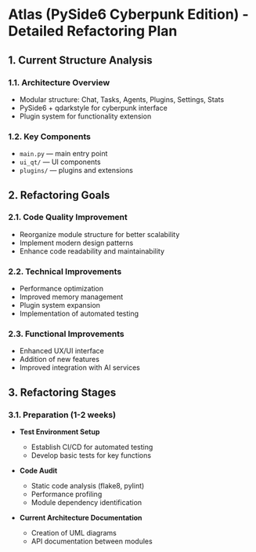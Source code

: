 # Atlas (PySide6 Cyberpunk Edition) - Detailed Refactoring Plan

## 1. Current Structure Analysis

### 1.1. Architecture Overview
- Modular structure: Chat, Tasks, Agents, Plugins, Settings, Stats
- PySide6 + qdarkstyle for cyberpunk interface
- Plugin system for functionality extension

### 1.2. Key Components
- `main.py` — main entry point
- `ui_qt/` — UI components
- `plugins/` — plugins and extensions

## 2. Refactoring Goals

### 2.1. Code Quality Improvement
- Reorganize module structure for better scalability
- Implement modern design patterns
- Enhance code readability and maintainability

### 2.2. Technical Improvements
- Performance optimization
- Improved memory management
- Plugin system expansion
- Implementation of automated testing

### 2.3. Functional Improvements
- Enhanced UX/UI interface
- Addition of new features
- Improved integration with AI services

## 3. Refactoring Stages

### 3.1. Preparation (1-2 weeks)
- **Test Environment Setup**
  - Establish CI/CD for automated testing
  - Develop basic tests for key functions

- **Code Audit**
  - Static code analysis (flake8, pylint)
  - Performance profiling
  - Module dependency identification

- **Current Architecture Documentation**
  - Creation of UML diagrams
  - API documentation between modules
